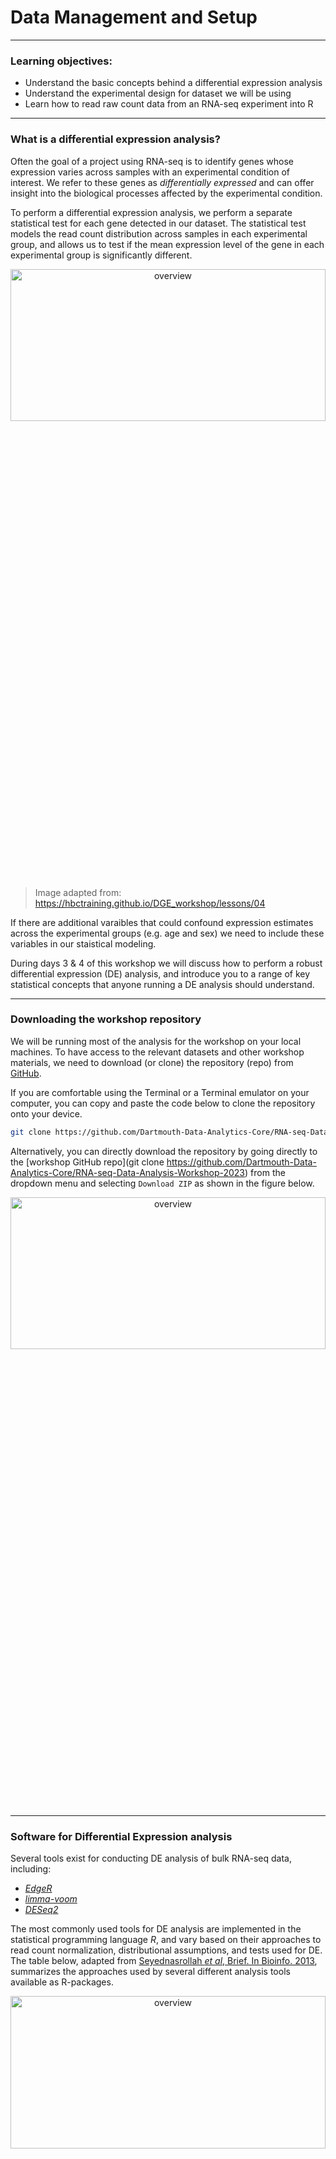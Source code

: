 # Data Management and Setup
------------------------------

### Learning objectives:
- Understand the basic concepts behind a differential expression analysis 
- Understand the experimental design for dataset we will be using
- Learn how to read raw count data from an RNA-seq experiment into R

----------

### What is a differential expression analysis? 

Often the goal of a project using RNA-seq is to identify genes whose expression varies across samples with an experimental condition of interest. We refer to these genes as *differentially expressed* and can offer insight into the biological processes affected by the experimental condition. 

To perform a differential expression analysis, we perform a separate statistical test for each gene detected in our dataset. The statistical test models the read count distribution across samples in each experimental group, and allows us to test if the mean expression level of the gene in each experimental group is significantly different. 

<p align="center">
<img src="../figures/diff-exp-concept.png" alt="overview"
	title="" width="100%" height="25%" />
</p>

> Image adapted from: https://hbctraining.github.io/DGE_workshop/lessons/04

If there are additional varaibles that could confound expression estimates across the experimental groups (e.g. age and sex) we need to include these variables in our staistical modeling. 

During days 3 & 4 of this workshop we will discuss how to perform a robust differential expression (DE) analysis, and introduce you to a range of key statistical concepts that anyone running a DE analysis should understand. 

----------

### Downloading the workshop repository

We will be running most of the analysis for the workshop on your local machines. To have access to the relevant datasets and other workshop materials, we need to download (or clone) the repository (repo) from [GitHub](https://github.com/Dartmouth-Data-Analytics-Core/RNA-seq-Data-Analysis-Workshop-2023).

If you are comfortable using the Terminal or a Terminal emulator on your computer, you can copy and paste the code below to clone the repository onto your device.

```bash
git clone https://github.com/Dartmouth-Data-Analytics-Core/RNA-seq-Data-Analysis-Workshop-2023
```

Alternatively, you can directly download the repository by going directly to the [workshop GitHub repo](git clone https://github.com/Dartmouth-Data-Analytics-Core/RNA-seq-Data-Analysis-Workshop-2023) from the dropdown menu and selecting `Download ZIP` as shown in the figure below.


<p align="center">
<img src="../figures/download-zip.png" alt="overview"
	title="" width="100%" height="25%" />
</p>


------------------------------

### Software for Differential Expression analysis 

Several tools exist for conducting DE analysis of bulk RNA-seq data, including:
- [*EdgeR*](https://www.bioconductor.org/packages/release/bioc/html/edgeR.html)
- [*limma-voom*](http://bioconductor.org/packages/release/bioc/html/limma.html)
- [*DESeq2*](https://bioconductor.org/packages/release/bioc/html/DESeq2.html)

The most commonly used tools for DE analysis are implemented in the statistical programming language *R*, and vary based on their approaches to read count normalization, distributional assumptions, and tests used for DE. The table below, adapted from [Seyednasrollah *et al*, Brief. In Bioinfo. 2013](https://academic.oup.com/bib/article/16/1/59/240754), summarizes the approaches used by several different analysis tools available as R-packages. 

<p align="center">
<img src="../figures/diff-exp-methods-table.png" alt="overview"
	title="" width="100%" height="25%" />
</p>

The unique approaches adopted by each method mean that some perform better than others in certain scenarios, or have functionality that is unique to a specific type of experimental design. For example, nonparametric methods can perform better at very large sample sizes. 

In this workshop we will use [*DESeq2*](https://bioconductor.org/packages/release/bioc/html/DESeq2.html) to perform DE analysis. DESeq2 is a well organized package that is appropriate for many common experimental deisgns and sample sizes. If you plan to use DESeq2 for your work, you should read the tutorials available on their [Bioconductor page](https://bioconductor.org/packages/release/bioc/html/DESeq2.html), and the original manuscript for DESeq2, in
[Love *et al*, 2014](https://genomebiology.biomedcentral.com/articles/10.1186/s13059-014-0550-8) 

> **NOTE:** DESeq2 may not be approriate for all experimental designs, for example, in study designs where multiple samples are collected from the same individual. Such study designs are referred to as containing *hierarchical* or *clustered* data. You can read more about this type of study design in [Moen *et al*, 2016, PloS One](https://journals.plos.org/plosone/article?id=10.1371/journal.pone.0146721). If you are in any doubt about which tool to use, consult an expert.

The figure below provides an outline of the major steps in a standard DE analysis with DESeq2, and highlights key functions used at each step.

![](../figures/overview.png)

Lets start by loading the packages we will need:

```r
library(DESeq2)
```

Set your working directory to the location of the workshop folder on your local machine:

```r
##### NOTE: YOU MAY NEED TO EDIT THE BELOW PATH
setwd('~/Documents/GitHub/RNA-seq-Data-Analysis-Workshop-2023/')
```

------------------------------------------------------------------------

### The dataset

The dataset that we are using comes from [this
paper](https://journals.plos.org/plosone/article?id=10.1371/journal.pone.0099625), generated as part of a study examining the effects anti-inflammatory effects of glucocorticoids on human airway smooth muscle cells.

Four cell lines were established from human donors and treated with one of the below:
- Control (vehicle)
- Dexamethasone (dex)
- Albuterol (alb)
- Both (dexamethasone + albuterol)

### Read in raw count data

Now we can read in our data. How you read your data into DESeq2 depends on what format your raw reads counts are in (individual files for each sample, or a gene expression matrix) and how your read counts were quantified (e.g. at the gene or transcript level). `DESeq2` provides a specific function `DESeqDataSetFromHTSeqCount` to read in gene-level read count abundances from *htseq-count*.

```r
# read in the matrix we generated using htseq-count
cts <- as.matrix(read.table("data-part2/all_counts.txt",
                            sep="\t",
                            header = TRUE,
                            row.names=1,
                            stringsAsFactors = F))
# quick look at the matrix
head(cts)
tail(cts)

# filter out these last 5 rows
cts <- cts[1:(nrow(cts)-5),]
tail(cts)
```

If you used an assay that captures fragments along the full length of RNA transcripts, and generated **transcript-level abundances** (rather than **gene-level counts**) you should load read counts into R using the `tximport()` function from the [tximport package](https://f1000research.com/articles/4-1521/v1). Methods that generate expression estimates at the transcript-level include:  
- *RSEM*
- *Salmon*
- *kallisto*,


Even if you only plan to do a gene-level DE analysis, it has been shown that [transcript-level estimates can improve gene-level inferences](https://f1000research.com/articles/4-1521/v1). Therefore if you are able to estimate counts at the transcript-level for your data, it is beneficial to do so.

Briefly, this method works by collapsing transcript-level estimates into gene-level estimates, while an offset matrix is calculated based on the average transcript length, that is used in the differential expression analysis to correct for biases that may be introduced by transcript-length differences between samples. You can read more about how to do this in the [documnetation for tximport](https://bioconductor.org/packages/release/bioc/vignettes/tximport/inst/doc/tximport.html).

If you collected **3’-end data**, e.g. with the **Lexogen QuantSeq assay**, you should not do this correction for length, as there is no length bias in your data. Doing this correction would introduce bias into your data and likely distort your differential expression results. For 3’-end data, it is best to read in the raw count matrix directly using (`DESeqDataSetFromHTSeqCount`) or simply (`read.table()`).

------------------------------------------------------------------------

### Read in sample metadata

We also need to read in the sample annotation (metadata) that we
downloaded from the SRA, which contains sample labels, experimental
labels, and sequencing run information, etc.

```r
# read in the file from the SRA metadata that has sample/experimental labels
colData <- read.csv("data-part2/sample_metadata.csv", row.names=1)
head(colData)

# order by SRA run accession
colData <- colData[order(colData$SRR),]

# quick look
head(colData)
```

Lets have a look at our experimental design variable (drug treatment:)

```r
colData$tx.group
```

It is important that we make this variable a (`factor`) class variable, with the reference group set as the variable we want to be considered baseline expression by having it first in the list. You can create an ordered factor variable from a character string in R using:

```r
# now make this a factor as it will be the variable we will use define groups for the differential expression analysis
colData$tx.group <- factor(colData$tx.group, levels=c("untreated", "Dex", "Alb", "Alb_Dex"))

# have a look at this variable
colData$tx.group

##  [1] untreated Dex       Alb       Alb_Dex   untreated Dex       Alb      
##  [8] Alb_Dex   untreated Dex       Alb       Alb_Dex   untreated Dex      
## [15] Alb       Alb_Dex  
## Levels: Alb Alb_Dex Dex untreated
```
------------------------------------------------------------------------

### Construct the *DESeq2* data set & explore the characteristics of the data

*DESeq2* uses an object class called the `DESeqDataSet` that stores the
read counts, metadata, experimental design, and all the intermediate
values calculated during the analysis. `DESeqDataSet` extends the
`SummarizedExperiment` class object from the `SummarizedExperiment`
R/Bioconductor package that is commonly used to store data from
expression studies and other genomics assays in R.

Three elements are required to generate the `DESeqDataSet`:  
- matrix of raw counts  
- sample metadata (colData)  
- a design formula

Lets create the `DESeqDataSet` object.

```r
    dds <- DESeqDataSetFromMatrix(countData = cts,
                                  colData = colData,
                                  design = ~ tx.group)
```

We could have also done this using the `DESeqDataSetFromHTSeqCount()`
function by specifying a `SampleTable` that includes the path to the
htseq-count files, however since we compiled the read counts into one
file, we can just load the dataset directly.

Before moving on, lets explore our DESeq2 class object a bit to get to familiar with its contents.

```r
# have a quick look at the object
dds

# print structure
str(dds)

# several accessor functions exist to access specific data 'slots'
head(counts(dds))
head(colData(dds))

# specific slots can also be accessed using the '@'
dds@colData
```

Lets save the DESeq2 object at this point (so that we don’t have to do the above everytime we want to work with our data).

```r
saveRDS(dds, file = "DESeq2.rds")
```
